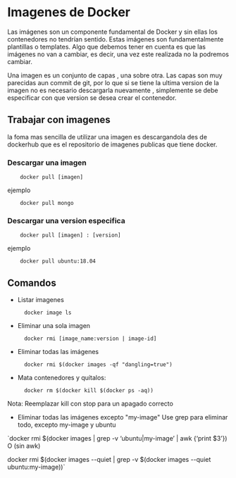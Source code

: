 # Imagenes de Docker

Las imágenes son un componente fundamental de Docker y sin ellas los contenedores no tendrían sentido. Estas imágenes son fundamentalmente plantillas o templates.
Algo que debemos tener en cuenta es que las imágenes no van a cambiar, es decir, una vez este realizada no la podremos cambiar.


Una imagen es un conjunto de capas , una sobre otra. Las 
capas son muy parecidas aun commit de git, por lo que si
se tiene la ultima version de la imagen no es necesario descargarla nuevamente , simplemente se debe especificar con que version se desea crear el contenedor.

## Trabajar con imagenes 

la foma mas sencilla de utilizar una imagen es descargandola 
des de dockerhub que es el repositorio de imagenes publicas que tiene
docker.

### Descargar una imagen

        docker pull [imagen]

ejemplo
    
        docker pull mongo


### Descargar una version especifica

        docker pull [imagen] : [version]

ejemplo 

        docker pull ubuntu:18.04


## Comandos 

- Listar imagenes
    
        docker image ls

- Eliminar una sola imagen

        docker rmi [image_name:version | image-id]

- Eliminar todas las imágenes

        docker rmi $(docker images -qf "dangling=true")

- Mata contenedores y quítalos:

        docker rm $(docker kill $(docker ps -aq))

Nota: Reemplazar kill con stop para un apagado correcto


- Eliminar todas las imágenes excepto "my-image"
Use grep para eliminar todo, excepto my-image y ubuntu

`docker rmi $(docker images | grep -v ‘ubuntu|my-image’ | awk {‘print $3’})
O (sin awk)

docker rmi $(docker images --quiet | grep -v $(docker images --quiet ubuntu:my-image))`   